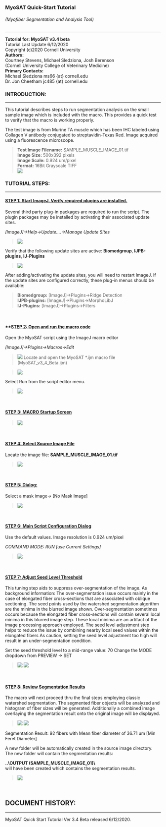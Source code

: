 ### **MyoSAT Quick-Start Tutorial**
###### (Myofiber Segmentation and Analysis Tool)
___
**Tutorial for:  MyoSAT v3.4 beta**<br>
Tutorial Last Update 6/12/2020 <br>
Copyright (c)2020 Cornell University <br>
**Authors:** <br>
Courtney Stevens, Michael Sledziona, Josh Berenson  <br>
  (Cornell University College of Veterinary Medicine) <br>
**Primary Contacts:** <br>
Michael Sledziona  ms66  {at} cornell.edu <br> 
Dr. Jon Cheetham  jc485  {at} cornell.edu

### **INTRODUCTION:**
____
This tutorial describes steps to run segmentation analysis on the small sample image which is included with the macro. This provides a quick test to verify that the macro is working properly. 

The test image is from Murine TA muscle which has been IHC labeled using Collagen V antibody conjugated to streptavidin-Texas Red. Image acquired using a fluorescence  microscope.

> **Test Image Filename:**   SAMPLE_MUSCLE_IMAGE_01.tif <br>
> **Image Size:**            500x392 pixels  <br>
> **Image Scale:**          0.924 um/pixel  <br>
> **Format:**                16Bit Grayscale TIFF <br> 
> ![](img/TUTORIAL_ORIGINAL_IMAGE.jpg)


### **TUTORIAL STEPS:**
____


#### **<ins>STEP 1: Start ImageJ. Verify required plugins are installed.</ins>**


Several third party plug-in packages are required to run the script.  The plugin packages may be installed by activating their associated update sites.

 *[ImageJ]->Help->Update….->Manage Update Sites*

> ![](img/TUTORIAL_UPDATE_SITES_01.jpg)

Verify that the following update sites are active:   **Biomedgroup**,  **IJPB-plugins**,  **IJ-Plugins**

> ![](img/TUTORIAL_UPDATE_SITES_02.jpg)

After adding/activating the update sites, you will need to restart ImageJ.  If the update sites are configured correctly, these plug-in menus should be available:

>**Biomedgroup:**  	 [ImageJ]->Plugins->Ridge Detection <br>
>**IJPB-plugins:**	[ImageJ]->Plugins->MorphoLibJ <br>
>**IJ-Plugins:**	[ImageJ]->Plugins->Filters

<br>

#### **<ins>**STEP 2: Open and run the macro code</ins>**

Open the MyoSAT script using the ImageJ macro editor

*[ImageJ]->Plugins->Macros->Edit*

> ![](img/TUTORIAL_OPEN_MACRO_EDITOR.jpg)
Locate and open the MyoSAT *.ijm macro file  (MyoSAT_v3_4_Beta.ijm)

> ![](img/TUTORIAL_OPEN_MACRO_IJM.jpg)

Select Run from the script editor menu.

> ![](img/TUTORIAL_RUN_MACRO_IJM.jpg)


<br>

#### **<ins>STEP 3:   MACRO Startup Screen</ins>**

<Click OK>

> ![](img/TUTORIAL_MACRO_STARTUP.jpg)


<br>

#### **<ins>STEP 4:    Select Source Image File</ins>**

Locate the image file: **SAMPLE_MUSCLE_IMAGE_01.tif**


> ![](img/TUTORIAL_OPEN_SOURCE_IMAGE.jpg)


<br>


#### **<ins>STEP 5:      Dialog:</ins>**

Select a mask image->   [No Mask Image]

> ![](img/TUTORIAL_USE_MASK_DIALOG.jpg)


<br>

#### **<ins>STEP 6:      Main Script Configuration Dialog</ins>**

Use the default values.  Image resolution is 0.924 um/pixel  <br>

*COMMAND MODE:  RUN [use Current Settings] <br>*
*<Click OK>*


> ![](img/TUTORIAL_MACRO_CONFIG_MAIN.jpg)


<br>

#### **<ins>STEP 7:     Adjust Seed Level Threshold</ins>**

This tuning step aids to suppress over-segmentation of the image. As background information: The over-segmentation issue occurs mainly in the case of elongated fiber cross-sections that are associated with oblique sectioning. The seed points used by the watershed segmentation algorithm are the minima in the blurred image shown.  Over-segmentation sometimes occurs because the elongated fiber cross-sections will contain several local minima in this blurred image step. These local minima are an artifact of the image processing approach employed. The seed level adjustment step helps to reduce the issue by combining nearby local seed values within the elongated fibers As caution, setting the seed level adjustment too high will result in an under-segmentation condition.

Set the seed threshold level to a mid-range value:  70
Change the MODE dropdown from PREVIEW -> SET
*<Click OK>*


> ![](img/TUTORIAL_SET_SEED_LEVEL_THRESH_01.jpg)
> ![](img/TUTORIAL_SET_SEED_LEVEL_THRESH_02.jpg)

<br>

#### **<ins>STEP 8:      Review Segmentation Results</ins>**

The macro will next proceed thru the final steps employing classic watershed segmentation. The segmented fiber objects will be analyzed and histogram of fiber sizes will be generated. Additionally a combined image overlaying the segmentation result onto the original image will be displayed.


> ![](img/TUTORIAL_SEGMENTATION_RESULT.jpg)
> ![](img/TUTORIAL_SEGMENTATION_HISTOGRAM.jpg)

Segmentation Result: 92 fibers with Mean fiber diameter of 36.71 um [Min Feret Diameter]

A new folder will be automatically created in the source image directory. The new folder will contain the segmentation results:

 **..\\OUTPUT (SAMPLE_MUSCLE_IMAGE_01)\\** <br>
 will have been created which contains the segmentation results. <br>

> ![](img/TUTORIAL_RESULTS_OUTPUT_DIR.jpg)



<br>



## DOCUMENT HISTORY:
___
MyoSAT Quick Start Tutorial Ver 3.4 Beta released 6/12/2020.   
